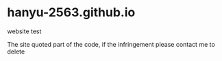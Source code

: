 # hanyu-2563.github.io
website test


The site quoted part of the code, if the infringement please contact me to delete
